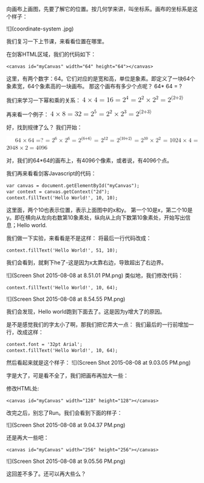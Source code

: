 
向画布上画图，先要了解它的位置。按几何学来讲，叫坐标系。画布的坐标系是这个样子：

![](coordinate-system .jpg)

我们复习一下上节课，来看看位置在哪里。

在剑客HTML区域，我们的代码如下：
```
<canvas id="myCanvas" width="64" height="64"></canvas>
```
这里，有两个数字：64。它们对应的是宽和高，单位是象素。即定义了一块64个象素宽，64个象素高的一块画布。
那这个画布有多少个点呢？ 64* 64 = ?

我们来学习一下幂和乘的关系：
![](CodeCogsEqn.gif)

再来看一个例子：
![](CodeCogsEqn_2.gif)

好，找到规律了么？ 我们开始：

![](CodeCogsEqn_3.gif)

对，我们的64*64的画布上，有4096个像素，或者说，有4096个点。

我们再来看看剑客Javascript的代码：
```
var canvas = document.getElementById("myCanvas");
var context = canvas.getContext("2d");
context.fillText('Hello World!', 10, 10);

```
这里面，两个10也表示位置，表示上面图中的x和y。
第一个10是x，第二个10是y。即在横向从左向右数第10象素处，纵向从上向下数第10象素处，开始写出信息；Hello world.

我们做一下实验，来看看是不是这样：
将最后一行代码改成：
```
context.fillText('Hello World!', 51, 10);

```

我们会看到，就剩下he了-这是因为x太靠右边，导致超出了右边界。

![](Screen Shot 2015-08-08 at 8.51.01 PM.png)
类似地，我们修改代码：
```
context.fillText('Hello World!', 10, 64);

```
![](Screen Shot 2015-08-08 at 8.54.55 PM.png)

我们会发现，Hello world跑到下面去了。这是因为y增大了的原因。



是不是感觉我们的字太小了啊，那我们把它弄大一点：
我们最后的一行前增加一行，改成这样：
```
context.font = '32pt Arial';
context.fillText('Hello World!', 10, 64);
```

然后看起来就是这个样子：
![](Screen Shot 2015-08-08 at 9.03.05 PM.png)

字是大了，可是看不全了，我们把画布再加大一些：

修改HTML处:
```
<canvas id="myCanvas" width="128" height="128"></canvas>
```
改完之后，别忘了Run。我们会看到下面的样子：


![](Screen Shot 2015-08-08 at 9.04.37 PM.png)

还是再大一些吧：
```
<canvas id="myCanvas" width="256" height="256"></canvas>
```
![](Screen Shot 2015-08-08 at 9.05.56 PM.png)

这回差不多了。还可以再大些么？




